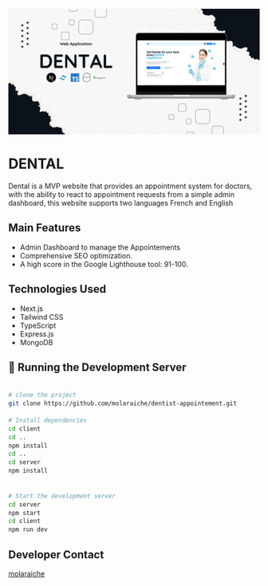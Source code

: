 ![DENTAL](./dental.jpg "DENTAL Screenshot")

# DENTAL

Dental is a MVP website that provides an appointment system for doctors, with the ability to react to appointment requests from a simple admin dashboard, this website supports two languages French and English

## Main Features

- Admin Dashboard to manage the Appointements
- Comprehensive SEO optimization.
- A high score in the Google Lighthouse tool: 91-100.

## Technologies Used

- Next.js
- Tailwind CSS
- TypeScript
- Express.js
- MongoDB

## 🚀 Running the Development Server

```bash

# clone the project
git clone https://github.com/molaraiche/dentist-appointement.git

# Install dependencies
cd client
cd ..
npm install
cd ..
cd server
npm install


# Start the development server
cd server
npm start
cd client
npm run dev
```

## Developer Contact

[molaraiche](http://molaraiche.com/)
